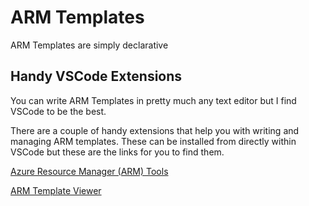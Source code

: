 # ARM Templates

ARM Templates are simply declarative 

## Handy VSCode Extensions

You can write ARM Templates in pretty much any text editor but I find VSCode to be the best.

There are a couple of handy extensions that help you with writing and managing ARM templates. These can be installed from directly within VSCode but these are the links for you to find them.

[Azure Resource Manager (ARM) Tools](https://marketplace.visualstudio.com/items?itemName=msazurermtools.azurerm-vscode-tools)

[ARM Template Viewer](https://marketplace.visualstudio.com/items?itemName=bencoleman.armview)
